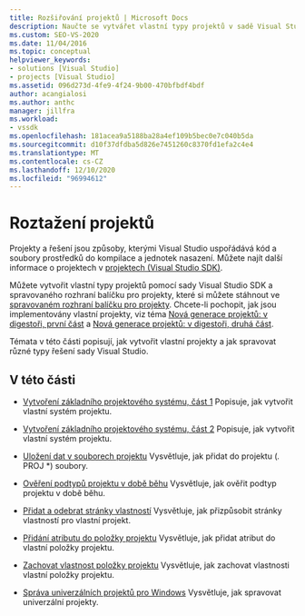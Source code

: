 ```yaml
---
title: Rozšiřování projektů | Microsoft Docs
description: Naučte se vytvářet vlastní typy projektů v sadě Visual Studio SDK a spravovat různé typy řešení sady Visual Studio.
ms.custom: SEO-VS-2020
ms.date: 11/04/2016
ms.topic: conceptual
helpviewer_keywords:
- solutions [Visual Studio]
- projects [Visual Studio]
ms.assetid: 096d273d-4fe9-4f24-9b00-470bfbdf4bdf
author: acangialosi
ms.author: anthc
manager: jillfra
ms.workload:
- vssdk
ms.openlocfilehash: 181acea9a5188ba28a4ef109b5bec0e7c040b5da
ms.sourcegitcommit: d10f37dfdba5d826e7451260c8370fd1efa2c4e4
ms.translationtype: MT
ms.contentlocale: cs-CZ
ms.lasthandoff: 12/10/2020
ms.locfileid: "96994612"
---
```

# <a name="extend-projects"></a>Roztažení projektů
Projekty a řešení jsou způsoby, kterými Visual Studio uspořádává kód a soubory prostředků do kompilace a jednotek nasazení. Můžete najít další informace o projektech v [projektech (Visual Studio SDK)](../extensibility/extending-projects.md).

 Můžete vytvořit vlastní typy projektů pomocí sady Visual Studio SDK a spravovaného rozhraní balíčku pro projekty, které si můžete stáhnout ve [spravovaném rozhraní balíčku pro projekty](https://github.com/tunnelvisionlabs/MPFProj10). Chcete-li pochopit, jak jsou implementovány vlastní projekty, viz téma [Nová generace projektů: v digestoři, první část](../extensibility/internals/new-project-generation-under-the-hood-part-one.md) a [Nová generace projektů: v digestoři, druhá část](../extensibility/internals/new-project-generation-under-the-hood-part-two.md).

 Témata v této části popisují, jak vytvořit vlastní projekty a jak spravovat různé typy řešení sady Visual Studio.

## <a name="in-this-section"></a>V této části
- [Vytvoření základního projektového systému, část 1](../extensibility/creating-a-basic-project-system-part-1.md) Popisuje, jak vytvořit vlastní systém projektu.

- [Vytvoření základního projektového systému, část 2](../extensibility/creating-a-basic-project-system-part-2.md) Popisuje, jak vytvořit vlastní systém projektu.

- [Uložení dat v souborech projektu](../extensibility/saving-data-in-project-files.md) Vysvětluje, jak přidat do projektu (<em>.</em> PROJ *) soubory.

- [Ověření podtypů projektu v době běhu](../extensibility/verifying-subtypes-of-a-project-at-run-time.md) Vysvětluje, jak ověřit podtyp projektu v době běhu.

- [Přidat a odebrat stránky vlastností](../extensibility/adding-and-removing-property-pages.md) Vysvětluje, jak přizpůsobit stránky vlastností pro vlastní projekt.

- [Přidání atributu do položky projektu](../extensibility/adding-an-attribute-to-a-project-item.md) Vysvětluje, jak přidat atribut do vlastní položky projektu.

- [Zachovat vlastnost položky projektu](../extensibility/persisting-the-property-of-a-project-item.md) Vysvětluje, jak zachovat vlastnosti vlastní položky projektu.

- [Správa univerzálních projektů pro Windows](../extensibility/managing-universal-windows-projects.md) Vysvětluje, jak spravovat univerzální projekty.
